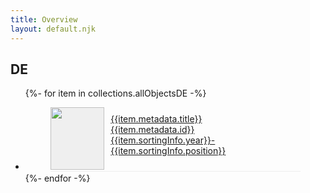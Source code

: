 ```yaml
---
title: Overview
layout: default.njk
---
```


<style>

figure{
  display: flex;
  flex-direction: row;
  gap: 10px;
  border-bottom: solid 1px #ededed;
  padding-bottom: 2px;
  margin-bottom: 2px;
}

.img-wrap{
  width: 100px;
  height: 100px;
  background-color: #efefef;
}

img{
  width: 100%;
  height: 100%;
  object-fit: contain;
  object-position: center center;
}

figcaption{
  padding-top: 10px;
}

</style>
## DE

<ul class="overview">
{%- for item in collections.allObjectsDE -%}
  <li class="overview-item">
  <a href="../../de/{{item.metadata.id}}">
    <figure>
      <div class="img-wrap">
        <img src="{{item.metadata.imgSrc}}">
      </div>
      <figcaption>{{item.metadata.title}}<br>{{item.metadata.id}}<br>{{item.sortingInfo.year}}-{{item.sortingInfo.position}}</figcaption>
    </figure>
  </a>
  </li>
{%- endfor -%}
</ul>

